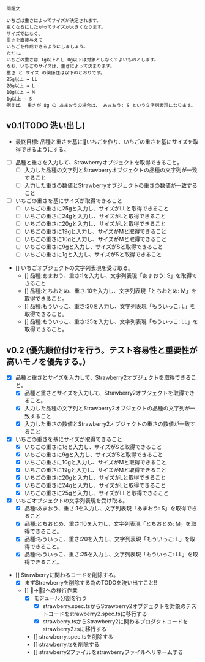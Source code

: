 ```
問題文

いちごは重さによってサイズが決定されます。
重くなるにしたがってサイズが大きくなります。
サイズではなく、
重さを直接与えて
いちごを作成できるようにしましょう。
ただし、
いちごの重さは 1g以上とし 0g以下は対象としなくてよいものとします。
なお、いちごのサイズは、重さによって決まります。
重さ と サイズ の関係性は以下のとおりです。
25g以上 → LL
20g以上 → L
10g以上 → M
1g以上 → S
例えば、 重さが 8g の あまおうの場合は、 あまおう: S という文字列表現になります。

```

v0.1(TODO 洗い出し)
---
- 最終目標: 品種と重さを基にいちごを作り、いちごの重さを基にサイズを取得できるようにする。
- [ ] 品種と重さを入力して、Strawberryオブジェクトを取得できること。
  - [ ] 入力した品種の文字列とStrawberryオブジェクトの品種の文字列が一致すること
  - [ ] 入力した重さの数値とStrawberryオブジェクトの重さの数値が一致すること

- [ ] いちごの重さを基にサイズが取得できること
    - [ ] いちごの重さに25gと入力し、サイズがLLと取得できること
    - [ ] いちごの重さに24gと入力し、サイズがLと取得できること
    - [ ] いちごの重さに20gと入力し、サイズがLと取得できること
    - [ ] いちごの重さに19gと入力し、サイズがMと取得できること
    - [ ] いちごの重さに10gと入力し、サイズがMと取得できること
    - [ ] いちごの重さに9gと入力し、サイズがSと取得できること
    - [ ] いちごの重さに1gと入力し、サイズがSと取得できること

<!-- TODO: 課題1の仕様も満たす様にテストをすること -->
- [] いちごオブジェクトの文字列表現を受け取る。
  - [] 品種:あまおう、重さ:1を入力し、文字列表現「あまおう: S」を取得できること
  - [] 品種:とちおとめ、重さ:10を入力し、文字列表現「とちおとめ: M」を取得できること。
  - [] 品種:もういっこ、重さ:20を入力し、文字列表現「もういっこ: L」を取得できること。
  - [] 品種:もういっこ、重さ:25を入力し、文字列表現「もういっこ: LL」を取得できること。

 v0.2 (優先順位付けを行う。テスト容易性と重要性が高いモノを優先する。)
---
- [x] 品種と重さとサイズを入力して、Strawberry2オブジェクトを取得できること。
  - [x] 品種と重さとサイズを入力して、Strawberry2オブジェクトを取得できること。
  - [x] 入力した品種の文字列とStrawberry2オブジェクトの品種の文字列が一致すること
  - [x] 入力した重さの数値とStrawberry2オブジェクトの重さの数値が一致すること

- [x] いちごの重さを基にサイズが取得できること
    - [x] いちごの重さに1gと入力し、サイズがSと取得できること
    - [x] いちごの重さに9gと入力し、サイズがSと取得できること
    - [x] いちごの重さに10gと入力し、サイズがMと取得できること
    - [x] いちごの重さに19gと入力し、サイズがMと取得できること
    - [x] いちごの重さに20gと入力し、サイズがLと取得できること
    - [x] いちごの重さに24gと入力し、サイズがLと取得できること
    - [x] いちごの重さに25gと入力し、サイズがLLと取得できること

- [x] いちごオブジェクトの文字列表現を受け取る。
  - [x] 品種:あまおう、重さ:1を入力し、文字列表現「あまおう: S」を取得できること
  - [x] 品種:とちおとめ、重さ:10を入力し、文字列表現「とちおとめ: M」を取得できること。
  - [x] 品種:もういっこ、重さ:20を入力し、文字列表現「もういっこ: L」を取得できること。
  - [x] 品種:もういっこ、重さ:25を入力し、文字列表現「もういっこ: LL」を取得できること。

- [] Strawberryに関わるコードを削除する。
  - [x] まずStrawberryを削除する為のTODOを洗い出すこと!!
  - [] 🍓→🍓2への移行作業
    - [x] モジュール分割を行う
      - [x] strawberry.spec.tsからStrawberry2オブジェクトを対象のテストコードをstrawberry2.spec.tsに移行する
      - [x] strawberry.tsからStrawberry2に関わるプロダクトコードをstrawberry2.tsに移行する
    - [] strawberry.spec.tsを削除する
    - [] strawberry.tsを削除する
    - [] strawberry2ファイルをstrawberryファイルへリネームする

